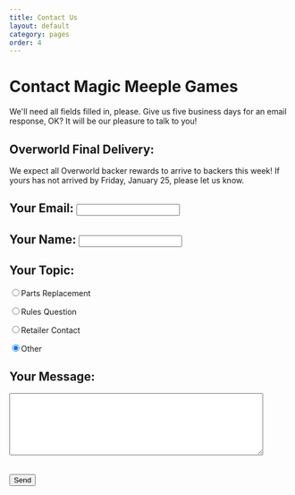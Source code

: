```yaml
---
title: Contact Us
layout: default
category: pages
order: 4
---
```


<script type="text/javascript">var submitted=false;</script>

<iframe name="hidden_iframe" id="hidden_iframe" style="display:none;" onload="if(submitted) {window.location='sent.html';}"></iframe>

<form class="form" action="https://docs.google.com/forms/d/e/1FAIpQLSedW_sHoUVpwC_j7bvXpsbaqq8pn7vfZjwqkp8D_S9NJZgMFA/formResponse" target="hidden_iframe" onsubmit="submitted=true;" method="POST" id="mG61Hd">

<h1>Contact Magic Meeple Games</h1>

<p>We'll need all fields filled in, please. Give us five business days for an email response, OK? It will be our pleasure to talk to you!</p>

<h2>Overworld Final Delivery:</h2>

<p class="alert">We expect all Overworld backer rewards to arrive to backers this week! If yours has not arrived by Friday, January 25, please let us know.<p>

<h2>Your Email: <input type="email" tabindex="1" max-length="70" name="emailAddress" required /></h2>

<h2>Your Name: <input type="text" tabindex="2" max-length="70" name="entry.1924108681" required /></h2>

<h2>Your Topic:</h2>

<div class="radio-button-group">

<p class="radio-btn"><input type="radio" name="entry.1466018481" id="topic-parts-replacement" value="Parts Replacement" tabindex="3"><label for="topic-parts-replacement">Parts Replacement</label></p>

<p class="radio-btn"><input type="radio" name="entry.1466018481" id="topic-rules-question" value="Rules Question" tabindex="4"><label for="topic-rules-question">Rules Question</label></p>

<p class="radio-btn"><input type="radio" name="entry.1466018481" id="topic-retailer-contact" value="Retailer Contact" tabindex="5"><label for="topic-retailer-contact">Retailer Contact</label></p>

<p class="radio-btn"><input type="radio" name="entry.1466018481" id="topic-other" value="Other" tabindex="6" checked><label for="topic-other">Other</label></p>

<input type="radio" name="entry.444857849" id="quick" value="quick" hidden>
<input type="radio" name="entry.444857849" id="slow" value="slow" hidden>

</div>

<h2>Your Message:</h2>

<p><textarea name="entry.1856670343" tabindex="7" rows="7" style="width: 90%" required ></textarea><label for="entry.1620700245" style="visibility: hidden; height: 0; padding: 0;">Leave empty:</label><input type="text" max-length="70" name="entry.1620700245" style="visibility: hidden; height: 0; padding: 0;" /></p>

<p><input id="send" type="submit" value="Send" tabindex="8"/></p>

<script type="text/javascript">
  $(document).ready(function () {
    var quick = document.getElementById('quick'),
        slow = document.getElementById('slow'),
        email_field = document.getElementsByName('emailAddress')[0],
        name_field = document.getElementsByName('entry.1924108681')[0],
        start_time = new Date(),
        milliseconds = 0,
        measure = function (e) {
          elapsed_time = new Date();
          milliseconds = elapsed_time - start_time;
          if (milliseconds > 999) {
            slow.checked = true;
            e.target.removeEventListener('change', measure, false);
          } else {
            quick.checked = true;
          }
        };
    email_field.addEventListener('change', measure, false);
    name_field.addEventListener('change', measure, false);
  });
</script>
</form>
